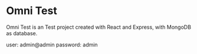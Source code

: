 # Omni Test

Omni Test is an Test project created with React and Express, with MongoDB as database.

user: admin@admin
password: admin
